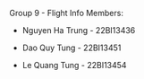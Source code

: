 Group 9 - Flight Info
Members:
+ Nguyen Ha Trung - 22BI13436
+ Dao Quy Tung - 22BI13451

+ Le Quang Tung - 22BI13454